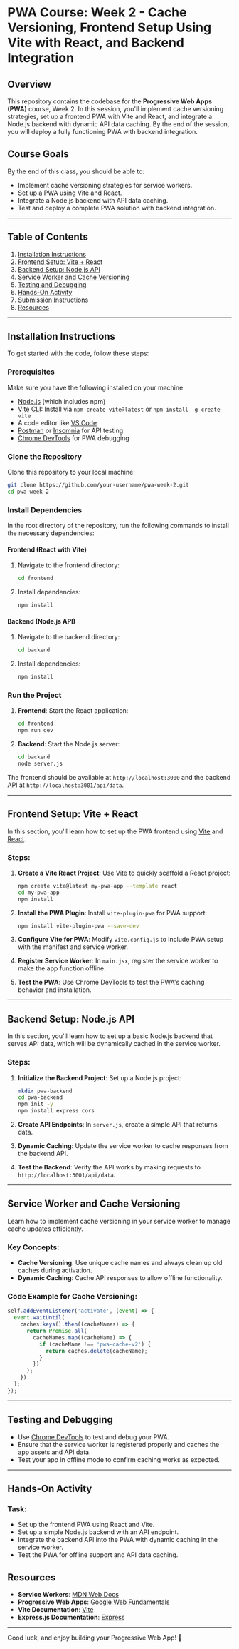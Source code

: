 # PWA Course: Week 2 - Cache Versioning, Frontend Setup Using Vite with React, and Backend Integration

## Overview

This repository contains the codebase for the **Progressive Web Apps (PWA)** course, Week 2. In this session, you'll implement cache versioning strategies, set up a frontend PWA with Vite and React, and integrate a Node.js backend with dynamic API data caching. By the end of the session, you will deploy a fully functioning PWA with backend integration.

## Course Goals

By the end of this class, you should be able to:

-   Implement cache versioning strategies for service workers.
-   Set up a PWA using Vite and React.
-   Integrate a Node.js backend with API data caching.
-   Test and deploy a complete PWA solution with backend integration.

---

## Table of Contents

1. [Installation Instructions](#installation-instructions)
2. [Frontend Setup: Vite + React](#frontend-setup-vite--react)
3. [Backend Setup: Node.js API](#backend-setup-nodejs-api)
4. [Service Worker and Cache Versioning](#service-worker-and-cache-versioning)
5. [Testing and Debugging](#testing-and-debugging)
6. [Hands-On Activity](#hands-on-activity)
7. [Submission Instructions](#submission-instructions)
8. [Resources](#resources)

---

## Installation Instructions

To get started with the code, follow these steps:

### Prerequisites

Make sure you have the following installed on your machine:

-   [Node.js](https://nodejs.org/) (which includes npm)
-   [Vite CLI](https://vitejs.dev/): Install via `npm create vite@latest` or `npm install -g create-vite`
-   A code editor like [VS Code](https://code.visualstudio.com/)
-   [Postman](https://www.postman.com/) or [Insomnia](https://insomnia.rest/) for API testing
-   [Chrome DevTools](https://developer.chrome.com/docs/devtools/) for PWA debugging

### Clone the Repository

Clone this repository to your local machine:

```bash
git clone https://github.com/your-username/pwa-week-2.git
cd pwa-week-2
```

### Install Dependencies

In the root directory of the repository, run the following commands to install the necessary dependencies:

#### Frontend (React with Vite)

1. Navigate to the frontend directory:
    ```bash
    cd frontend
    ```
2. Install dependencies:
    ```bash
    npm install
    ```

#### Backend (Node.js API)

1. Navigate to the backend directory:
    ```bash
    cd backend
    ```
2. Install dependencies:
    ```bash
    npm install
    ```

### Run the Project

1. **Frontend**: Start the React application:
    ```bash
    cd frontend
    npm run dev
    ```
2. **Backend**: Start the Node.js server:
    ```bash
    cd backend
    node server.js
    ```

The frontend should be available at `http://localhost:3000` and the backend API at `http://localhost:3001/api/data`.

---

## Frontend Setup: Vite + React

In this section, you'll learn how to set up the PWA frontend using [Vite](https://vitejs.dev/) and [React](https://reactjs.org/).

### Steps:

1. **Create a Vite React Project**: Use Vite to quickly scaffold a React project:

    ```bash
    npm create vite@latest my-pwa-app --template react
    cd my-pwa-app
    npm install
    ```

2. **Install the PWA Plugin**: Install `vite-plugin-pwa` for PWA support:

    ```bash
    npm install vite-plugin-pwa --save-dev
    ```

3. **Configure Vite for PWA**: Modify `vite.config.js` to include PWA setup with the manifest and service worker.

4. **Register Service Worker**: In `main.jsx`, register the service worker to make the app function offline.

5. **Test the PWA**: Use Chrome DevTools to test the PWA's caching behavior and installation.

---

## Backend Setup: Node.js API

In this section, you'll learn how to set up a basic Node.js backend that serves API data, which will be dynamically cached in the service worker.

### Steps:

1. **Initialize the Backend Project**: Set up a Node.js project:

    ```bash
    mkdir pwa-backend
    cd pwa-backend
    npm init -y
    npm install express cors
    ```

2. **Create API Endpoints**: In `server.js`, create a simple API that returns data.

3. **Dynamic Caching**: Update the service worker to cache responses from the backend API.

4. **Test the Backend**: Verify the API works by making requests to `http://localhost:3001/api/data`.

---

## Service Worker and Cache Versioning

Learn how to implement cache versioning in your service worker to manage cache updates efficiently.

### Key Concepts:

-   **Cache Versioning**: Use unique cache names and always clean up old caches during activation.
-   **Dynamic Caching**: Cache API responses to allow offline functionality.

### Code Example for Cache Versioning:

```js
self.addEventListener('activate', (event) => {
  event.waitUntil(
    caches.keys().then((cacheNames) => {
      return Promise.all(
        cacheNames.map((cacheName) => {
          if (cacheName !== 'pwa-cache-v2') {
            return caches.delete(cacheName);
          }
        })
      );
    })
  );
});
```

---

## Testing and Debugging

-   Use [Chrome DevTools](https://developer.chrome.com/docs/devtools/) to test and debug your PWA.
-   Ensure that the service worker is registered properly and caches the app assets and API data.
-   Test your app in offline mode to confirm caching works as expected.

---

## Hands-On Activity

### Task:

-   Set up the frontend PWA using React and Vite.
-   Set up a simple Node.js backend with an API endpoint.
-   Integrate the backend API into the PWA with dynamic caching in the service worker.
-   Test the PWA for offline support and API data caching.

## Resources

-   **Service Workers**: [MDN Web Docs](https://developer.mozilla.org/en-US/docs/Web/API/Service_Worker_API)
-   **Progressive Web Apps**: [Google Web Fundamentals](https://developers.google.com/web/progressive-web-apps)
-   **Vite Documentation**: [Vite](https://vitejs.dev/)
-   **Express.js Documentation**: [Express](https://expressjs.com/)

---

Good luck, and enjoy building your Progressive Web App! 🚀

